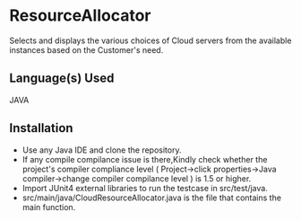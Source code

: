 # ResourceAllocator
Selects and displays the various choices of Cloud servers from the available instances based on the Customer's need.

## Language(s) Used
JAVA

## Installation
- Use any Java IDE and clone the repository.
- If any compile compilance issue is there,Kindly check whether the project's compiler compliance level
  ( Project->click properties->Java compiler->change compiler compilance level ) is 1.5 or higher.
- Import JUnit4 external libraries to run the testcase in src/test/java.
- src/main/java/CloudResourceAllocator.java is the file that contains the main function.
